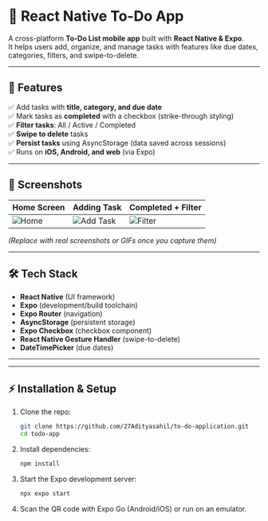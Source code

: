 # 📝 React Native To-Do App  

A cross-platform **To-Do List mobile app** built with **React Native & Expo**.  
It helps users add, organize, and manage tasks with features like due dates, categories, filters, and swipe-to-delete.  

---

## 🚀 Features  

✅ Add tasks with **title, category, and due date**  
✅ Mark tasks as **completed** with a checkbox (strike-through styling)  
✅ **Filter tasks**: All / Active / Completed  
✅ **Swipe to delete** tasks  
✅ **Persist tasks** using AsyncStorage (data saved across sessions)  
✅ Runs on **iOS, Android, and web** (via Expo)  

---

## 📸 Screenshots  

| Home Screen | Adding Task | Completed + Filter |
|-------------|-------------|--------------------|
| ![Home](./assets/screenshots/home.png) | ![Add Task](./assets/screenshots/add.png) | ![Filter](./assets/screenshots/filter.png) |

*(Replace with real screenshots or GIFs once you capture them)*  

---

## 🛠 Tech Stack  

- **React Native** (UI framework)  
- **Expo** (development/build toolchain)  
- **Expo Router** (navigation)  
- **AsyncStorage** (persistent storage)  
- **Expo Checkbox** (checkbox component)  
- **React Native Gesture Handler** (swipe-to-delete)  
- **DateTimePicker** (due dates)  

---


---

## ⚡ Installation & Setup  

1. Clone the repo:
   ```bash
   git clone https://github.com/27Adityasahil/to-do-application.git
   cd todo-app
2. Install dependencies:
   ```bash
   npm install
3. Start the Expo development server:
   ```bash
   npx expo start
4. Scan the QR code with Expo Go (Android/iOS) or run on an emulator.